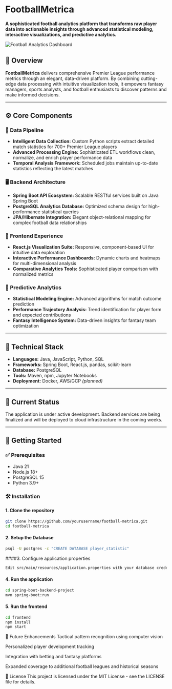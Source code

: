 # FootballMetrica

**A sophisticated football analytics platform that transforms raw player data into actionable insights through advanced statistical modeling, interactive visualizations, and predictive analytics.**

![Football Analytics Dashboard](#)

## 🧾 Overview

**FootballMetrica** delivers comprehensive Premier League performance metrics through an elegant, data-driven platform. By combining cutting-edge data processing with intuitive visualization tools, it empowers fantasy managers, sports analysts, and football enthusiasts to discover patterns and make informed decisions.

---

## ⚙️ Core Components

### 🔄 Data Pipeline

- **Intelligent Data Collection:** Custom Python scripts extract detailed match statistics for 700+ Premier League players
- **Advanced Processing Engine:** Sophisticated ETL workflows clean, normalize, and enrich player performance data
- **Temporal Analysis Framework:** Scheduled jobs maintain up-to-date statistics reflecting the latest matches

### 🖥️ Backend Architecture

- **Spring Boot API Ecosystem:** Scalable RESTful services built on Java Spring Boot
- **PostgreSQL Analytics Database:** Optimized schema design for high-performance statistical queries
- **JPA/Hibernate Integration:** Elegant object-relational mapping for complex football data relationships

### 🎨 Frontend Experience

- **React.js Visualization Suite:** Responsive, component-based UI for intuitive data exploration
- **Interactive Performance Dashboards:** Dynamic charts and heatmaps for multi-dimensional analysis
- **Comparative Analytics Tools:** Sophisticated player comparison with normalized metrics

### 🧠 Predictive Analytics

- **Statistical Modeling Engine:** Advanced algorithms for match outcome prediction
- **Performance Trajectory Analysis:** Trend identification for player form and expected contributions
- **Fantasy Intelligence System:** Data-driven insights for fantasy team optimization

---

## 🧰 Technical Stack

- **Languages:** Java, JavaScript, Python, SQL
- **Frameworks:** Spring Boot, React.js, pandas, scikit-learn
- **Database:** PostgreSQL
- **Tools:** Maven, npm, Jupyter Notebooks
- **Deployment:** Docker, AWS/GCP _(planned)_

---

## 🚧 Current Status

The application is under active development. Backend services are being finalized and will be deployed to cloud infrastructure in the coming weeks.

---

## 🚀 Getting Started

### ✅ Prerequisites

- Java 21
- Node.js 18+
- PostgreSQL 15
- Python 3.9+

### 🛠️ Installation

#### 1. Clone the repository

```bash
git clone https://github.com/yourusername/football-metrica.git
cd football-metrica
```

#### 2. Setup the Database

```bash
psql -U postgres -c "CREATE DATABASE player_statistic"
```

####3. Configure application properties

```bash
Edit src/main/resources/application.properties with your database credentials.
```

#### 4. Run the application

```bash
cd spring-boot-backend-project
mvn spring-boot:run
```

#### 5. Run the frontend

```bash
cd frontend
npm install
npm start
```

🌟 Future Enhancements
Tactical pattern recognition using computer vision

Personalized player development tracking

Integration with betting and fantasy platforms

Expanded coverage to additional football leagues and historical seasons

📄 License
This project is licensed under the MIT License - see the LICENSE file for details.

